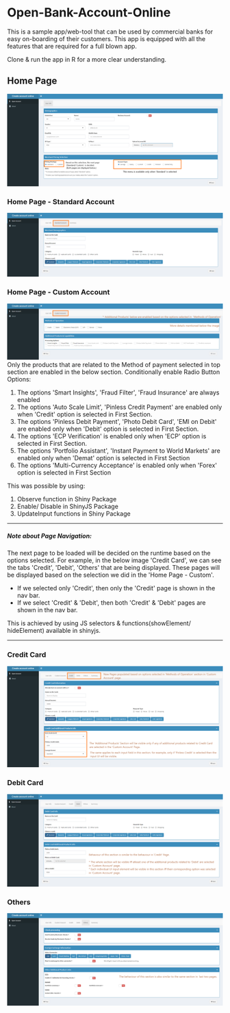 # Open-Bank-Account-Online
This is a sample app/web-tool that can be used by commercial banks for easy on-boarding of their customers. This app is equipped with all the features that are required for a full blown app. 

Clone & run the app in R for a more clear understanding.

## Home Page
![Home Page](images/homepage.png)

### Home Page - Standard Account
![Products Selection Page](images/standard_main.PNG)

### Home Page - Custom Account
![Products Selection Page](images/custom_main.PNG)
Only the products that are related to the Method of payment selected in top section are enabled in the below section.
Conditionally enable Radio Button Options:
1. The options 'Smart Insights', 'Fraud Filter', 'Fraud Insurance' are always enabled
2. The options 'Auto Scale Limit', 'Pinless Credit Payment' are enabled only when 'Credit' option is selected in First Section.
3. The options 'Pinless Debit Payment', 'Photo Debit Card', 'EMI on Debit'  are  enabled only when 'Debit' option is selected in First Section.
4. The options 'ECP Verification' is enabled only when 'ECP' option is selected in First Section.
5. The options 'Portfolio Assistant', 'Instant Payment to World Markets' are enabled only when 'Demat' option is selected in First Section
6. The options 'Multi-Currency Acceptance' is enabled only when 'Forex' option is selected in First Section

This was possible by using:
1. Observe function in Shiny Package
2. Enable/ Disable in ShinyJS Package
3. UpdateInput functions in Shiny Package

--------
##### **Note about Page Navigation:**

The next page to be loaded will be decided on the runtime based on the options selected.
For example, in the below image 'Credit Card', we can see the tabs 'Credit', 'Debit', 'Others' that are being displayed.
These pages will be displayed based on the selection we did in the 'Home Page - Custom'.
* If we selected only 'Credit', then only the 'Credit' page is shown in the nav bar.
* If we select 'Credit' & 'Debit', then both 'Credit' & 'Debit' pages are shown	 in the nav bar.

This is achieved by using JS selectors & functions(showElement/ hideElement) available in shinyjs.


------
### Credit Card
![Credit Card](images/Credit.PNG)

### Debit Card
![Debit Card](images/Debit.PNG)

### Others
![Others](images/Others.PNG)
